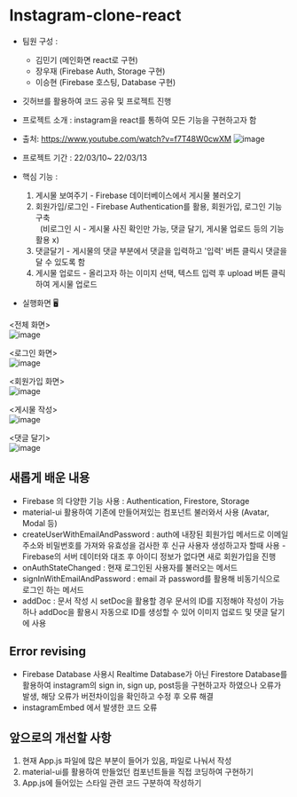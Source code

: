 # Instagram-clone-react
* 팀원 구성 : 
  - 김민기 (메인화면 react로 구현)
  - 장우재 (Firebase Auth, Storage 구현)
  - 이승현 (Firebase 호스팅, Database 구현)

* 깃허브를 활용하여 코드 공유 및 프로젝트 진행
  
* 프로젝트 소개 : instagram을 react를 통하여 모든 기능을 구현하고자 함
* 출처: https://www.youtube.com/watch?v=f7T48W0cwXM
  ![image](https://user-images.githubusercontent.com/93183070/158064604-e9194a75-5179-4f13-a1b2-90ac648dca01.png)

* 프로젝트 기간 : 22/03/10~ 22/03/13
* 핵심 기능 : 
  1. 게시물 보여주기 - Firebase 데이터베이스에서 게시물 불러오기
  2. 회원가입/로그인 - Firebase Authentication를 활용, 회원가입, 로그인 기능 구축<br>
     &nbsp; (비로그인 시 - 게시물 사진 확인만 가능, 댓글 달기, 게시물 업로드 등의 기능 활용 x)
  4. 댓글달기 - 게시물의 댓글 부분에서 댓글을 입력하고 '입력' 버튼 클릭시 댓글을 달 수 있도록 함
  5. 게시물 업로드 - 올리고자 하는 이미지 선택, 텍스트 입력 후 upload 버튼 클릭하여 게시물 업로드

* 실행화면 🖥

 <전체 화면><br>
  ![image](https://user-images.githubusercontent.com/93183070/158063900-c89e6a59-fc87-4944-9a62-f6f4e53b0c46.png)

 <로그인 화면><br>
 ![image](https://user-images.githubusercontent.com/93183070/158063910-f82be24d-1e10-42fc-b6b7-aa67c5cffd18.png)

 <회원가입 화면><br>
 ![image](https://user-images.githubusercontent.com/93183070/158063921-9f99bf69-59a0-4abb-b3e1-759c61893927.png)

 <게시물 작성><br>
 ![image](https://user-images.githubusercontent.com/93183070/158063930-6b6f9b29-0a35-4b95-906b-50635181ab7e.png)

 <댓글 달기><br>
 ![image](https://user-images.githubusercontent.com/93183070/158063944-4183e702-75ec-4085-8a17-40c1b2146f9c.png)

 
 
## 새롭게 배운 내용
  - Firebase 의 다양한 기능 사용 : Authentication, Firestore, Storage
  - material-ui 활용하여 기존에 만들어져있는 컴포넌트 불러와서 사용 (Avatar, Modal 등)
  - createUserWithEmailAndPassword : auth에 내장된 회원가입 메서드로 이메일 주소와 비밀번호를 가져와 유효성을 검사한 후 신규 사용자 생성하고자 할때 사용 - Firebase의 서버 데이터와 대조 후 아이디 정보가 없다면 새로 회원가입을 진행
  - onAuthStateChanged : 현재 로그인된 사용자를 불러오는 메서드
  - signInWithEmailAndPassword : email 과 password를 활용해 비동기식으로 로그인 하는 메서드
  - addDoc : 문서 작성 시 setDoc을 활용할 경우 문서의 ID를 지정해야 작성이 가능하나 addDoc을 활용시 자동으로 ID를 생성할 수 있어 이미지 업로드 및 댓글 달기에 사용

## Error revising
- Firebase Database 사용시 Realtime Database가 아닌 Firestore Database를 활용하여 instagram의 sign in, sign up, post등을 구현하고자 하였으나 오류가 발생, 해당 오류가 버전차이임을 확인하고 수정 후 오류 해결
- instagramEmbed 에서 발생한 코드 오류
## 앞으로의 개선할 사항
  1. 현재 App.js 파일에 많은 부분이 들어가 있음, 파일로 나눠서 작성
  2. material-ui를 활용하여 만들었던 컴포넌트들을 직접 코딩하여 구현하기
  3. App.js에 들어있는 스타일 관련 코드 구분하여 작성하기 

